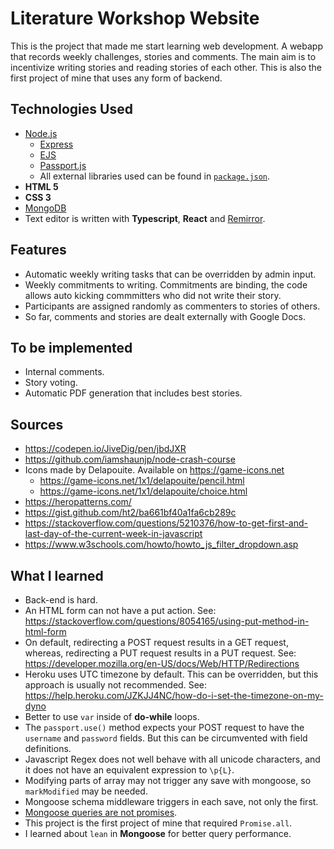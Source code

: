 # Literature Workshop Website

This is the project that made me start learning web development. A webapp that records weekly challenges, stories and comments. The main aim is to incentivize writing stories and reading stories of each other. This is also the first project of mine that uses any form of backend.

## Technologies Used
- [Node.js](https://nodejs.org/en/)
    - [Express](https://expressjs.com/)
    - [EJS](https://ejs.co/)
    - [Passport.js](http://www.passportjs.org/)
    - All external libraries used can be found in [`package.json`](https://github.com/emrergin/atolye/blob/main/package.json).
- **HTML 5**
- **CSS 3**
- [MongoDB](https://www.mongodb.com/)
- Text editor is written with **Typescript**, **React** and [Remirror](https://remirror.io/).

## Features
- Automatic weekly writing tasks that can be overridden by admin input.
- Weekly commitments to writing. Commitments are binding, the code allows auto kicking commmitters who did not write their story.
- Participants are assigned randomly as commenters to stories of others.
- So far, comments and stories are dealt externally with Google Docs.

## To be implemented
- Internal comments.
- Story voting.
- Automatic PDF generation that includes best stories.

## Sources
- https://codepen.io/JiveDig/pen/jbdJXR
- https://github.com/iamshaunjp/node-crash-course
- Icons made by Delapouite. Available on https://game-icons.net
    - https://game-icons.net/1x1/delapouite/pencil.html
    - https://game-icons.net/1x1/delapouite/choice.html
- https://heropatterns.com/
- https://gist.github.com/ht2/ba661bf40a1fa6cb289c
- https://stackoverflow.com/questions/5210376/how-to-get-first-and-last-day-of-the-current-week-in-javascript
- https://www.w3schools.com/howto/howto_js_filter_dropdown.asp

## What I learned
- Back-end is hard.
- An HTML form can not have a put action. See: https://stackoverflow.com/questions/8054165/using-put-method-in-html-form
- On default, redirecting a POST request results in a GET request, whereas, redirecting a PUT request results in a PUT request. See: https://developer.mozilla.org/en-US/docs/Web/HTTP/Redirections
- Heroku uses UTC timezone by default. This can be overridden, but this approach is usually not recommended. See: https://help.heroku.com/JZKJJ4NC/how-do-i-set-the-timezone-on-my-dyno
- Better to use `var` inside of **do-while** loops.
- The `passport.use()` method expects your POST request to have the `username` and `password` fields. But this can be circumvented with field definitions.
- Javascript Regex does not well behave with all unicode characters, and it does not have an equivalent expression to `\p{L}`.
- Modifying parts of array may not trigger any save with mongoose, so `markModified` may be needed.
- Mongoose schema middleware triggers in each save, not only the first.
- [Mongoose queries are not promises](https://mongoosejs.com/docs/promises.html#queries-are-not-promises).
- This project is the first project of mine that required `Promise.all`.
- I learned about `lean` in **Mongoose** for better query performance.

